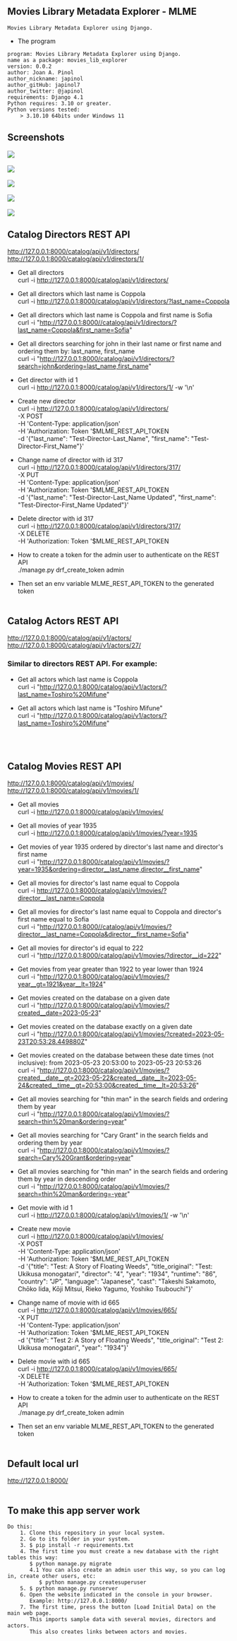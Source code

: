## Movies Library Metadata Explorer - MLME

    Movies Library Metadata Explorer using Django.


   * The program 

	program: Movies Library Metadata Explorer using Django.
    name as a package: movies_lib_explorer 
	version: 0.0.2
	author: Joan A. Pinol
	author_nickname: japinol
	author_gitHub: japinol7
	author_twitter: @japinol
	requirements: Django 4.1
	Python requires: 3.10 or greater.
	Python versions tested: 
        > 3.10.10 64bits under Windows 11


## Screenshots

<img src="screenshots/screenshot1.png"> <br/> <br/>
<img src="screenshots/screenshot2.png"> <br/> <br/>
<img src="screenshots/screenshot3.png"> <br/> <br/>
<img src="screenshots/screenshot4.png"> <br/> <br/>
<img src="screenshots/screenshot5.png"> <br/>


## Catalog Directors REST API

http://127.0.0.1:8000/catalog/api/v1/directors/  <br/>
http://127.0.0.1:8000/catalog/api/v1/directors/1/


* Get all directors <br/>
curl -i http://127.0.0.1:8000/catalog/api/v1/directors/


* Get all directors which last name is Coppola<br/>
curl -i http://127.0.0.1:8000/catalog/api/v1/directors/?last_name=Coppola


* Get all directors which last name is Coppola and first name is Sofia<br/>
curl -i "http://127.0.0.1:8000//catalog/api/v1/directors/?last_name=Coppola&first_name=Sofia"


* Get all directors searching for john in their last name or first name and ordering them by: last_name, first_name <br/>
curl -i "http://127.0.0.1:8000/catalog/api/v1/directors/?search=john&ordering=last_name,first_name"


* Get director with id 1 <br/>
curl -i http://127.0.0.1:8000/catalog/api/v1/directors/1/ -w '\n'


* Create new director <br/>
curl -i http://127.0.0.1:8000/catalog/api/v1/directors/ \
-X POST \
-H 'Content-Type: application/json' \
-H 'Authorization: Token '$MLME_REST_API_TOKEN \
-d '{"last_name": "Test-Director-Last_Name", "first_name": "Test-Director-First_Name"}'
 

* Change name of director with id 317 <br/>
curl -i http://127.0.0.1:8000/catalog/api/v1/directors/317/ \
-X PUT \
-H 'Content-Type: application/json' \
-H 'Authorization: Token '$MLME_REST_API_TOKEN \
-d '{"last_name": "Test-Director-Last_Name Updated", "first_name": "Test-Director-First_Name Updated"}'


* Delete director with id 317 <br/>
curl -i http://127.0.0.1:8000/catalog/api/v1/directors/317/ \
-X DELETE \
-H 'Authorization: Token '$MLME_REST_API_TOKEN


* How to create a token for the admin user to authenticate on the REST API <br/>
./manage.py drf_create_token admin
* Then set an env variable MLME_REST_API_TOKEN to the generated token
<br/> <br/>


## Catalog Actors REST API

http://127.0.0.1:8000/catalog/api/v1/actors/  <br/>
http://127.0.0.1:8000/catalog/api/v1/actors/27/

### Similar to directors REST API. For example:

* Get all actors which last name is Coppola<br/>
curl -i "http://127.0.0.1:8000/catalog/api/v1/actors/?last_name=Toshiro%20Mifune"


* Get all actors which last name is "Toshiro Mifune"<br/>
curl -i "http://127.0.0.1:8000/catalog/api/v1/actors/?last_name=Toshiro%20Mifune"

<br/> <br/>


## Catalog Movies REST API

http://127.0.0.1:8000/catalog/api/v1/movies/  <br/>
http://127.0.0.1:8000/catalog/api/v1/movies/1/


* Get all movies <br/>
curl -i http://127.0.0.1:8000/catalog/api/v1/movies/


* Get all movies of year 1935 <br/>
curl -i http://127.0.0.1:8000/catalog/api/v1/movies/?year=1935


* Get movies of year 1935 ordered by director's last name and director's first name <br/>
curl -i "http://127.0.0.1:8000/catalog/api/v1/movies/?year=1935&ordering=director__last_name,director__first_name"


* Get all movies for director's last name equal to Coppola <br/>
curl -i http://127.0.0.1:8000/catalog/api/v1/movies/?director__last_name=Coppola


* Get all movies for director's last name equal to Coppola and director's first name equal to Sofia <br/>
curl -i "http://127.0.0.1:8000//catalog/api/v1/movies/?director__last_name=Coppola&director__first_name=Sofia"


* Get all movies for director's id equal to 222 <br/>
curl -i "http://127.0.0.1:8000/catalog/api/v1/movies/?director__id=222"


* Get movies from year greater than 1922 to year lower than 1924 <br/>
curl -i "http://127.0.0.1:8000/catalog/api/v1/movies/?year__gt=1921&year__lt=1924"


* Get movies created on the database on a given date <br/>
curl -i "http://127.0.0.1:8000/catalog/api/v1/movies/?created__date=2023-05-23"


* Get movies created on the database exactly on a given date <br/>
curl -i "http://127.0.0.1:8000/catalog/api/v1/movies/?created=2023-05-23T20:53:28.449880Z"


* Get movies created on the database between these date times (not inclusive): from 2023-05-23 20:53:00 to 2023-05-23 20:53:26  <br/>
curl -i "http://127.0.0.1:8000/catalog/api/v1/movies/?created__date__gt=2023-05-22&created__date__lt=2023-05-24&created__time__gt=20:53:00&created__time__lt=20:53:26"
 

* Get all movies searching for "thin man" in the search fields and ordering them by year <br/>
curl -i "http://127.0.0.1:8000/catalog/api/v1/movies/?search=thin%20man&ordering=year"


* Get all movies searching for "Cary Grant" in the search fields and ordering them by year <br/>
curl -i "http://127.0.0.1:8000/catalog/api/v1/movies/?search=Cary%20Grant&ordering=year"


* Get all movies searching for "thin man" in the search fields and ordering them by year in descending order <br/>
curl -i "http://127.0.0.1:8000/catalog/api/v1/movies/?search=thin%20man&ordering=-year"


* Get movie with id 1 <br/>
curl -i http://127.0.0.1:8000/catalog/api/v1/movies/1/ -w '\n'


* Create new movie <br/>
curl -i http://127.0.0.1:8000/catalog/api/v1/movies/ \
-X POST \
-H 'Content-Type: application/json' \
-H 'Authorization: Token '$MLME_REST_API_TOKEN \
-d '{"title": "Test: A Story of Floating Weeds", "title_original": "Test: Ukikusa monogatari", "director": "4", "year": "1934", "runtime": "86", "country": "JP", "language": "Japanese", "cast": "Takeshi Sakamoto, Chōko Iida, Kōji Mitsui, Rieko Yagumo, Yoshiko Tsubouchi"}'


* Change name of movie with id 665 <br/>
curl -i http://127.0.0.1:8000/catalog/api/v1/movies/665/ \
-X PUT \
-H 'Content-Type: application/json' \
-H 'Authorization: Token '$MLME_REST_API_TOKEN \
-d '{"title": "Test 2: A Story of Floating Weeds", "title_original": "Test 2: Ukikusa monogatari", "year": "1934"}'


* Delete movie with id 665 <br/>
curl -i http://127.0.0.1:8000/catalog/api/v1/movies/665/ \
-X DELETE \
-H 'Authorization: Token '$MLME_REST_API_TOKEN


* How to create a token for the admin user to authenticate on the REST API <br/>
./manage.py drf_create_token admin
* Then set an env variable MLME_REST_API_TOKEN to the generated token
<br/> <br/>


## Default local url

http://127.0.0.1:8000/
<br/> <br/>


## To make this app server work

	Do this:
	    1. Clone this repository in your local system.
	    2. Go to its folder in your system.
	    3. $ pip install -r requirements.txt
	    4. The first time you must create a new database with the right tables this way:
	       $ python manage.py migrate
	       4.1 You can also create an admin user this way, so you can log in, create other users, etc:
	          $ python manage.py createsuperuser
	    5. $ python manage.py runserver
	    6. Open the website indicated in the console in your browser.
	       Example: http://127.0.0.1:8000/
	    7. The first time, press the button [Load Initial Data] on the main web page.
	       This imports sample data with several movies, directors and actors.
	       This also creates links between actors and movies.
